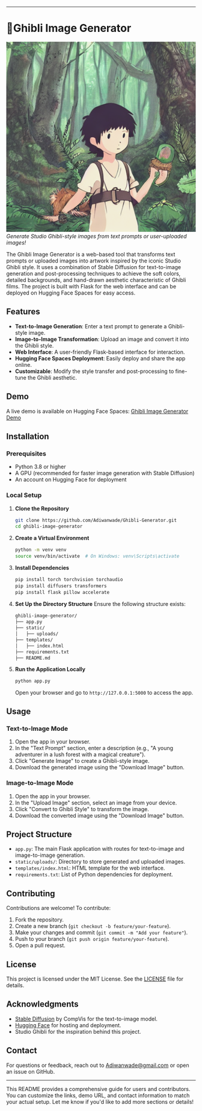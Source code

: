 
---

# 🚀Ghibli Image Generator

![Ghibli Image Generator Banner](./ghibli_image.png)  
*Generate Studio Ghibli-style images from text prompts or user-uploaded images!*

The Ghibli Image Generator is a web-based tool that transforms text prompts or uploaded images into artwork inspired by the iconic Studio Ghibli style. It uses a combination of Stable Diffusion for text-to-image generation and post-processing techniques to achieve the soft colors, detailed backgrounds, and hand-drawn aesthetic characteristic of Ghibli films. The project is built with Flask for the web interface and can be deployed on Hugging Face Spaces for easy access.

## Features
- **Text-to-Image Generation**: Enter a text prompt to generate a Ghibli-style image.
- **Image-to-Image Transformation**: Upload an image and convert it into the Ghibli style.
- **Web Interface**: A user-friendly Flask-based interface for interaction.
- **Hugging Face Spaces Deployment**: Easily deploy and share the app online.
- **Customizable**: Modify the style transfer and post-processing to fine-tune the Ghibli aesthetic.

## Demo
A live demo is available on Hugging Face Spaces: [Ghibli Image Generator Demo](https://huggingface.co/spaces/your-username/ghibli-image-generator) 

## Installation

### Prerequisites
- Python 3.8 or higher
- A GPU (recommended for faster image generation with Stable Diffusion)
- An account on Hugging Face for deployment

### Local Setup
1. **Clone the Repository**
   ```bash
   git clone https://github.com/Adiwanwade/Ghibli-Generator.git
   cd ghibli-image-generator
   ```

2. **Create a Virtual Environment**
   ```bash
   python -m venv venv
   source venv/bin/activate  # On Windows: venv\Scripts\activate
   ```

3. **Install Dependencies**
   ```bash
   pip install torch torchvision torchaudio
   pip install diffusers transformers
   pip install flask pillow accelerate
   ```

4. **Set Up the Directory Structure**
   Ensure the following structure exists:
   ```
   ghibli-image-generator/
   ├── app.py
   ├── static/
   │   ├── uploads/
   ├── templates/
   │   ├── index.html
   ├── requirements.txt
   ├── README.md
   ```

5. **Run the Application Locally**
   ```bash
   python app.py
   ```
   Open your browser and go to `http://127.0.0.1:5000` to access the app.

## Usage

### Text-to-Image Mode
1. Open the app in your browser.
2. In the "Text Prompt" section, enter a description (e.g., "A young adventurer in a lush forest with a magical creature").
3. Click "Generate Image" to create a Ghibli-style image.
4. Download the generated image using the "Download Image" button.

### Image-to-Image Mode
1. Open the app in your browser.
2. In the "Upload Image" section, select an image from your device.
3. Click "Convert to Ghibli Style" to transform the image.
4. Download the converted image using the "Download Image" button.

## Project Structure
- `app.py`: The main Flask application with routes for text-to-image and image-to-image generation.
- `static/uploads/`: Directory to store generated and uploaded images.
- `templates/index.html`: HTML template for the web interface.
- `requirements.txt`: List of Python dependencies for deployment.

## Contributing
Contributions are welcome! To contribute:
1. Fork the repository.
2. Create a new branch (`git checkout -b feature/your-feature`).
3. Make your changes and commit (`git commit -m "Add your feature"`).
4. Push to your branch (`git push origin feature/your-feature`).
5. Open a pull request.

## License
This project is licensed under the MIT License. See the [LICENSE](LICENSE) file for details.

## Acknowledgments
- [Stable Diffusion](https://github.com/CompVis/stable-diffusion) by CompVis for the text-to-image model.
- [Hugging Face](https://huggingface.co/) for hosting and deployment.
- Studio Ghibli for the inspiration behind this project.

## Contact
For questions or feedback, reach out to [Adiwanwade@gmail.com](mailto:adiwanwade@gmail.com) or open an issue on GitHub.

---

This README provides a comprehensive guide for users and contributors. You can customize the links, demo URL, and contact information to match your actual setup. Let me know if you'd like to add more sections or details!